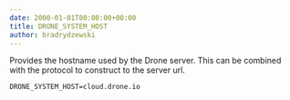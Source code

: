 ```yaml
---
date: 2000-01-01T00:00:00+00:00
title: DRONE_SYSTEM_HOST
author: bradrydzewski
---
```


Provides the hostname used by the Drone server. This can be combined with the protocol to construct to the server url.

```
DRONE_SYSTEM_HOST=cloud.drone.io
```
